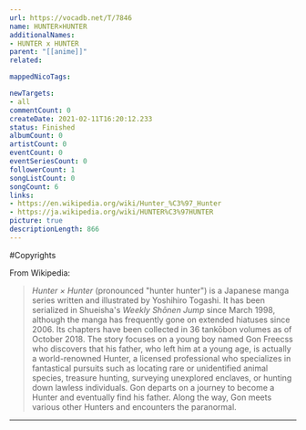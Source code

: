 ```yaml
---
url: https://vocadb.net/T/7846
name: HUNTER×HUNTER
additionalNames: 
- HUNTER x HUNTER
parent: "[[anime]]"
related:

mappedNicoTags:

newTargets:
- all
commentCount: 0
createDate: 2021-02-11T16:20:12.233
status: Finished
albumCount: 0
artistCount: 0
eventCount: 0
eventSeriesCount: 0
followerCount: 1
songListCount: 0
songCount: 6
links: 
- https://en.wikipedia.org/wiki/Hunter_%C3%97_Hunter
- https://ja.wikipedia.org/wiki/HUNTER%C3%97HUNTER
picture: true
descriptionLength: 866
---
```


#Copyrights

From Wikipedia:
>*Hunter × Hunter* (pronounced "hunter hunter") is a Japanese manga series written and illustrated by Yoshihiro Togashi. It has been serialized in Shueisha's *Weekly Shōnen Jump* since March 1998, although the manga has frequently gone on extended hiatuses since 2006. Its chapters have been collected in 36 tankōbon volumes as of October 2018. The story focuses on a young boy named Gon Freecss who discovers that his father, who left him at a young age, is actually a world-renowned Hunter, a licensed professional who specializes in fantastical pursuits such as locating rare or unidentified animal species, treasure hunting, surveying unexplored enclaves, or hunting down lawless individuals. Gon departs on a journey to become a Hunter and eventually find his father. Along the way, Gon meets various other Hunters and encounters the paranormal.

---

